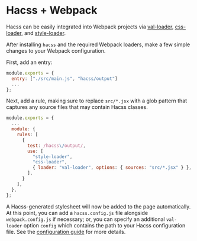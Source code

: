 # Hacss + Webpack

Hacss can be easily integrated into Webpack projects via
[val-loader](https://webpack.js.org/loaders/val-loader/),
[css-loader](https://webpack.js.org/loaders/css-loader/), and
[style-loader](https://webpack.js.org/loaders/style-loader/).

After installing `hacss` and the required Webpack loaders, make a few simple
changes to your Webpack configuration.

First, add an entry:

```javascript
module.exports = {
  entry: ["./src/main.js", "hacss/output"]
  ...
};
```

Next, add a rule, making sure to replace `src/*.jsx` with a glob pattern that
captures any source files that may contain Hacss classes.

```javascript
module.exports = {
  ...
  module: {
    rules: [
      {
        test: /hacss\/output/,
        use: [
          "style-loader",
          "css-loader",
          { loader: "val-loader", options: { sources: "src/*.jsx" } },
        ],
      }
    ],
  },
};
```

A Hacss-generated stylesheet will now be added to the page automatically. At this
point, you can add a `hacss.config.js` file alongside `webpack.config.js` if
necessary; or, you can specify an additional `val-loader` option `config` which
contains the path to your Hacss configuration file. See the
[configuration guide](config.md) for more details.
